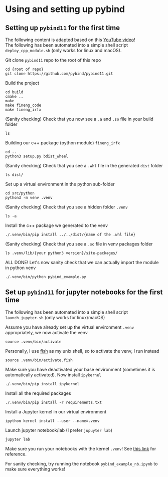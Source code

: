 # Using and setting up pybind

## Setting up ```pybind11``` for the first time

The following content is adapted based on this [YouTube video](https://www.youtube.com/watch?v=H2wOlriHGmM)! <br />
The following has been automated into a simple shell script ```deploy_cpp_module.sh``` (only works for linux and macOS). <br />

Git clone ```pybind11``` repo to the root of this repo

```
cd {root of repo}
git clone https://github.com/pybind/pybind11.git
```

Build the project

```
cd build
cmake ..
make
make fineng_code
make fineng_irfx
```

(Sanity checking) Check that you now see a ```.a``` and ```.so``` file in your build folder

```
ls
```

Building our c++ package (python module) ```fineng_irfx```

```
cd ..
python3 setup.py bdist_wheel
```

(Sanity checking) Check that you see a ```.whl``` file in the generated ```dist``` folder

```
ls dist/
```

Set up a virtual environment in the python sub-folder

```
cd src/python
python3 -m venv .venv
```

(Sanity checking) Check that you see a hidden folder ```.venv```

```
ls -a
```

Install the c++ package we generated to the venv

```
./.venv/bin/pip install ../../dist/{name of the .whl file}
```

(Sanity checking) Check that you see a ```.so``` file in venv packages folder

```
ls .venv/lib/{your python3 version}/site-packages/
```

ALL DONE! Let's now sanity check that we can actually import the module in python venv

```
./.venv/bin/python pybind_example.py
```

## Set up ```pybind11``` for jupyter notebooks for the first time

The following has been automated into a simple shell script ```launch_jupyter.sh``` (only works for linux/macOS) <br />

Assume you have already set up the virtual environment ```.venv``` appropriately, we now activate the venv

```
source .venv/bin/activate
```

Personally, I use [fish](https://fishshell.com/) as my unix shell, so to activate the venv, I run instead

```
source .venv/bin/activate.fish
```

Make sure you have deactivated your base environment (sometimes it is automatically activated). Now install ```ipykernel```

```
./.venv/bin/pip install ipykernel
```

Install all the required packages

```
./.venv/bin/pip install -r requirements.txt
```

Install a Jupyter kernel in our virtual environment

```
ipython kernel install --user --name=.venv
```

Launch jupyter notebook/lab (I prefer ```jupuyter lab```)

```
jupyter lab
```

Make sure you run your notebooks with the kernel ```.venv```! See [this link](https://www.linkedin.com/pulse/how-use-virtual-environment-inside-jupyter-lab-sina-khoshgoftar/) for reference. <br />

For sanity checking, try running the notebook ```pybind_example_nb.ipynb``` to make sure everything works!

